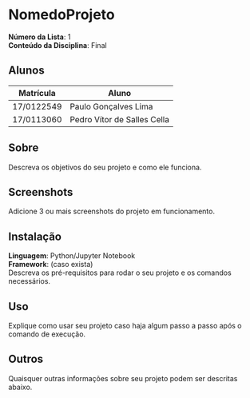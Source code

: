# NomedoProjeto

**Número da Lista**: 1<br>
**Conteúdo da Disciplina**: Final<br>

## Alunos
|Matrícula | Aluno |
| -- | -- |
| 17/0122549  |  Paulo Gonçalves Lima |
| 17/0113060  |  Pedro Vítor de Salles Cella |

## Sobre 
Descreva os objetivos do seu projeto e como ele funciona. 

## Screenshots
Adicione 3 ou mais screenshots do projeto em funcionamento.

## Instalação 
**Linguagem**: Python/Jupyter Notebook<br>
**Framework**: (caso exista)<br>
Descreva os pré-requisitos para rodar o seu projeto e os comandos necessários.

## Uso 
Explique como usar seu projeto caso haja algum passo a passo após o comando de execução.

## Outros 
Quaisquer outras informações sobre seu projeto podem ser descritas abaixo.




